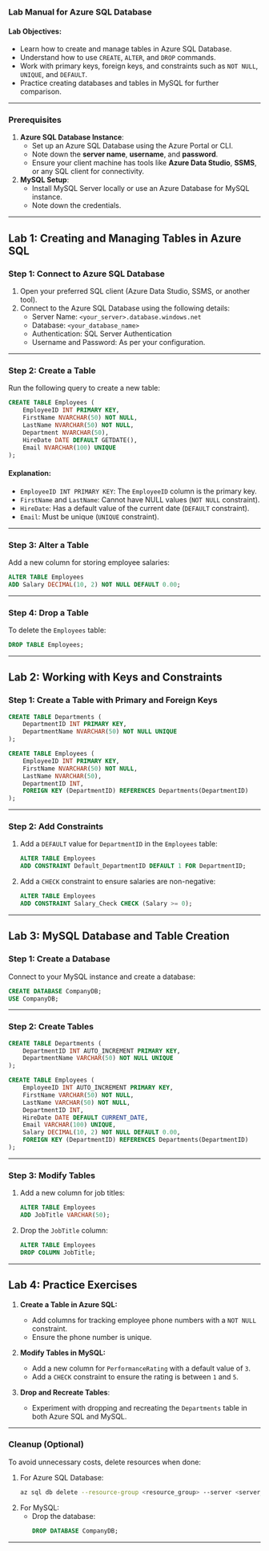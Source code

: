 ### **Lab Manual for Azure SQL Database**

#### **Lab Objectives:**
- Learn how to create and manage tables in Azure SQL Database.
- Understand how to use `CREATE`, `ALTER`, and `DROP` commands.
- Work with primary keys, foreign keys, and constraints such as `NOT NULL`, `UNIQUE`, and `DEFAULT`.
- Practice creating databases and tables in MySQL for further comparison.

---

### **Prerequisites**
1. **Azure SQL Database Instance**:
   - Set up an Azure SQL Database using the Azure Portal or CLI.
   - Note down the **server name**, **username**, and **password**.
   - Ensure your client machine has tools like **Azure Data Studio**, **SSMS**, or any SQL client for connectivity.
2. **MySQL Setup**:
   - Install MySQL Server locally or use an Azure Database for MySQL instance.
   - Note down the credentials.

---

## **Lab 1: Creating and Managing Tables in Azure SQL**

### **Step 1: Connect to Azure SQL Database**
1. Open your preferred SQL client (Azure Data Studio, SSMS, or another tool).
2. Connect to the Azure SQL Database using the following details:
   - Server Name: `<your_server>.database.windows.net`
   - Database: `<your_database_name>`
   - Authentication: SQL Server Authentication
   - Username and Password: As per your configuration.

---

### **Step 2: Create a Table**
Run the following query to create a new table:

```sql
CREATE TABLE Employees (
    EmployeeID INT PRIMARY KEY,
    FirstName NVARCHAR(50) NOT NULL,
    LastName NVARCHAR(50) NOT NULL,
    Department NVARCHAR(50),
    HireDate DATE DEFAULT GETDATE(),
    Email NVARCHAR(100) UNIQUE
);
```

#### **Explanation:**
- `EmployeeID INT PRIMARY KEY`: The `EmployeeID` column is the primary key.
- `FirstName` and `LastName`: Cannot have NULL values (`NOT NULL` constraint).
- `HireDate`: Has a default value of the current date (`DEFAULT` constraint).
- `Email`: Must be unique (`UNIQUE` constraint).

---

### **Step 3: Alter a Table**
Add a new column for storing employee salaries:

```sql
ALTER TABLE Employees
ADD Salary DECIMAL(10, 2) NOT NULL DEFAULT 0.00;
```

---

### **Step 4: Drop a Table**
To delete the `Employees` table:
```sql
DROP TABLE Employees;
```

---

## **Lab 2: Working with Keys and Constraints**

### **Step 1: Create a Table with Primary and Foreign Keys**
```sql
CREATE TABLE Departments (
    DepartmentID INT PRIMARY KEY,
    DepartmentName NVARCHAR(50) NOT NULL UNIQUE
);

CREATE TABLE Employees (
    EmployeeID INT PRIMARY KEY,
    FirstName NVARCHAR(50) NOT NULL,
    LastName NVARCHAR(50),
    DepartmentID INT,
    FOREIGN KEY (DepartmentID) REFERENCES Departments(DepartmentID)
);
```

---

### **Step 2: Add Constraints**
1. Add a `DEFAULT` value for `DepartmentID` in the `Employees` table:
   ```sql
   ALTER TABLE Employees
   ADD CONSTRAINT Default_DepartmentID DEFAULT 1 FOR DepartmentID;
   ```

2. Add a `CHECK` constraint to ensure salaries are non-negative:
   ```sql
   ALTER TABLE Employees
   ADD CONSTRAINT Salary_Check CHECK (Salary >= 0);
   ```

---

## **Lab 3: MySQL Database and Table Creation**

### **Step 1: Create a Database**
Connect to your MySQL instance and create a database:
```sql
CREATE DATABASE CompanyDB;
USE CompanyDB;
```

---

### **Step 2: Create Tables**
```sql
CREATE TABLE Departments (
    DepartmentID INT AUTO_INCREMENT PRIMARY KEY,
    DepartmentName VARCHAR(50) NOT NULL UNIQUE
);

CREATE TABLE Employees (
    EmployeeID INT AUTO_INCREMENT PRIMARY KEY,
    FirstName VARCHAR(50) NOT NULL,
    LastName VARCHAR(50) NOT NULL,
    DepartmentID INT,
    HireDate DATE DEFAULT CURRENT_DATE,
    Email VARCHAR(100) UNIQUE,
    Salary DECIMAL(10, 2) NOT NULL DEFAULT 0.00,
    FOREIGN KEY (DepartmentID) REFERENCES Departments(DepartmentID)
);
```

---

### **Step 3: Modify Tables**
1. Add a new column for job titles:
   ```sql
   ALTER TABLE Employees
   ADD JobTitle VARCHAR(50);
   ```

2. Drop the `JobTitle` column:
   ```sql
   ALTER TABLE Employees
   DROP COLUMN JobTitle;
   ```

---

## **Lab 4: Practice Exercises**
1. **Create a Table in Azure SQL:**
   - Add columns for tracking employee phone numbers with a `NOT NULL` constraint.
   - Ensure the phone number is unique.

2. **Modify Tables in MySQL:**
   - Add a new column for `PerformanceRating` with a default value of `3`.
   - Add a `CHECK` constraint to ensure the rating is between `1` and `5`.

3. **Drop and Recreate Tables**:
   - Experiment with dropping and recreating the `Departments` table in both Azure SQL and MySQL.

---

### **Cleanup (Optional)**
To avoid unnecessary costs, delete resources when done:
1. For Azure SQL Database:
   ```bash
   az sql db delete --resource-group <resource_group> --server <server_name> --name <database_name> --yes
   ```
2. For MySQL:
   - Drop the database:
     ```sql
     DROP DATABASE CompanyDB;
     ```

---


